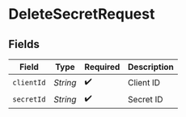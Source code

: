 # DeleteSecretRequest


## Fields

| Field              | Type               | Required           | Description        |
| ------------------ | ------------------ | ------------------ | ------------------ |
| `clientId`         | *String*           | :heavy_check_mark: | Client ID          |
| `secretId`         | *String*           | :heavy_check_mark: | Secret ID          |